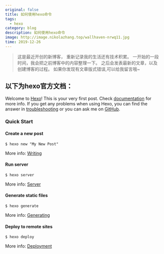 ```yaml
---
original: false
title: 如何使用hexo命令
tags: 
  - hexo
category: blog
description: 如何使用hexo命令
image: http://image.nikolazhang.top/wallhaven-nrwq11.jpg
time: 2019-12-26
---
```


> 这是最近开创的新博客， 重新记录我的生活还有技术积累。
一开始的一段时间，我会把之前博客中的内容整理一下。
之后会发表最新的文章，以及创建博客的过程。
如果你发现有文章版式错误,可以给我留言哦~

## 以下为hexo官方文档：

Welcome to [Hexo](https://hexo.io/)! This is your very first post. Check [documentation](https://hexo.io/docs/) for more info. If you get any problems when using Hexo, you can find the answer in [troubleshooting](https://hexo.io/docs/troubleshooting.html) or you can ask me on [GitHub](https://github.com/hexojs/hexo/issues).

<!--more-->

### Quick Start

#### Create a new post

```shell
$ hexo new "My New Post"
```

More info: [Writing](https://hexo.io/docs/writing.html)

#### Run server

```shell
$ hexo server
```

More info: [Server](https://hexo.io/docs/server.html)

#### Generate static files

```shell
$ hexo generate
```

More info: [Generating](https://hexo.io/docs/generating.html)

#### Deploy to remote sites

```shell
$ hexo deploy
```

More info: [Deployment](https://hexo.io/docs/deployment.html)